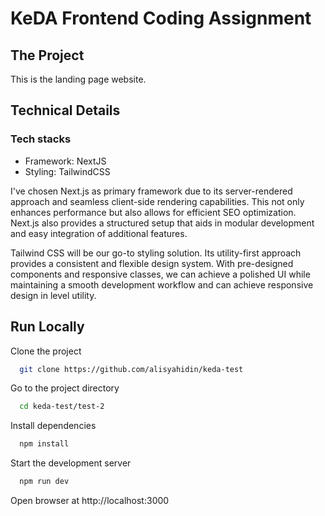 # KeDA Frontend Coding Assignment

## The Project

This is the landing page website.

## Technical Details

### Tech stacks

- Framework: NextJS
- Styling: TailwindCSS

I've chosen Next.js as primary framework due to its server-rendered approach and seamless client-side rendering capabilities. This not only enhances performance but also allows for efficient SEO optimization. Next.js also provides a structured setup that aids in modular development and easy integration of additional features.

Tailwind CSS will be our go-to styling solution. Its utility-first approach provides a consistent and flexible design system. With pre-designed components and responsive classes, we can achieve a polished UI while maintaining a smooth development workflow and can achieve responsive design in level utility.
## Run Locally

Clone the project

```bash
  git clone https://github.com/alisyahidin/keda-test
```

Go to the project directory

```bash
  cd keda-test/test-2
```

Install dependencies

```bash
  npm install
```

Start the development server

```bash
  npm run dev
```

Open browser at http://localhost:3000